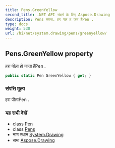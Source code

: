 ```yaml
---
title: Pens.GreenYellow
second_title: .NET API संदर्भ के लिए Aspose.Drawing
description: Pens संपत्त. हर पल ह जत हैPen .
type: docs
weight: 530
url: /hi/net/system.drawing/pens/greenyellow/
---
```

## Pens.GreenYellow property

हरा पीला हो जाता हैPen .

```csharp
public static Pen GreenYellow { get; }
```

### संपत्ति मूल्य

हरा पीलाPen .

### यह सभी देखें

* class [Pen](../../pen/)
* class [Pens](../)
* नाम स्थान [System.Drawing](../../pens/)
* सभा [Aspose.Drawing](../../../)


